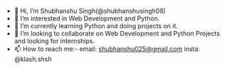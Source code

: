 - 👋 Hi, I’m Shubhanshu Singh(@shubhanshusingh08)
- 👀 I’m interested in Web Development and Python. 
- 🌱 I’m currently learning Python and doing projects on it.
- 💞️ I’m looking to collaborate on Web Development and Python Projects and looking for internships.
- 📫 How to reach me:-
                email: shubhanshu025@gmail.com
                insta: @klash.shsh

<!---
shubhanshusingh08/shubhanshusingh08 is a ✨ special ✨ repository because its `README.md` (this file) appears on your GitHub profile.
You can click the Preview link to take a look at your changes.
--->
